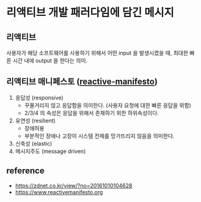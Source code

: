 # 리액티브 개발 패러다임에 담긴 메시지

## 리액티브 
사용자가 해당 소프트웨어를 사용하기 위해서 어떤 input 을 발생시켰을 때, 최대한 빠른 시간 내에 output 을 한다는 의미.

## 리액티브 매니페스토 ([reactive-manifesto](https://www.reactivemanifesto.org/))
1. 응답성 (responsive)
    * 꾸물거리지 않고 응답함을 의미한다. (사용자 요청에 대한 빠른 응답을 위함)
    * 2/3/4 의 속성은 응답을 위해서 존재하기 위한 하위속성이다.
2. 유연성 (resilient)
    * 장애허용
    * 부분적인 장애나 고장이 시스템 전체를 망가뜨리지 않음을 의미한다. 
3. 신축성 (elastic)
4. 메시지주도 (message driven)

## reference
* https://zdnet.co.kr/view/?no=20161010104628
* https://www.reactivemanifesto.org

